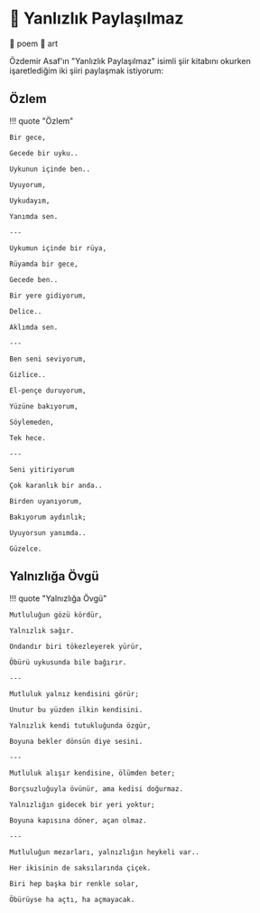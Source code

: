 # 🎨 Yanlızlık Paylaşılmaz

📎 poem 📎 art

Özdemir Asaf'ın "Yanlızlık Paylaşılmaz" isimli şiir kitabını okurken işaretlediğim iki şiiri paylaşmak istiyorum:

## Özlem

!!! quote "Özlem"

    Bir gece,

    Gecede bir uyku..

    Uykunun içinde ben..

    Uyuyorum,

    Uykudayım,

    Yanımda sen.

    ---

    Uykumun içinde bir rüya,

    Rüyamda bir gece,

    Gecede ben..

    Bir yere gidiyorum,

    Delice..

    Aklımda sen.

    ---

    Ben seni seviyorum,

    Gizlice..

    El-pençe duruyorum,

    Yüzüne bakıyorum,

    Söylemeden,

    Tek hece.

    ---

    Seni yitiriyorum

    Çok karanlık bir anda..

    Birden uyanıyorum,

    Bakıyorum aydınlık;

    Uyuyorsun yanımda..

    Güzelce.

## Yalnızlığa Övgü

!!! quote "Yalnızlığa Övgü"

    Mutluluğun gözü kördür,

    Yalnızlık sağır.

    Ondandır biri tökezleyerek yürür,

    Öbürü uykusunda bile bağırır.

    ---

    Mutluluk yalnız kendisini görür;

    Unutur bu yüzden ilkin kendisini.

    Yalnızlık kendi tutukluğunda özgür,

    Boyuna bekler dönsün diye sesini.

    ---

    Mutluluk alışır kendisine, ölümden beter;

    Borçsuzluğuyla övünür, ama kedisi doğurmaz.

    Yalnızlığın gidecek bir yeri yoktur;

    Boyuna kapısına döner, açan olmaz.

    ---

    Mutluluğun mezarları, yalnızlığın heykeli var..

    Her ikisinin de saksılarında çiçek.

    Biri hep başka bir renkle solar,

    Öbürüyse ha açtı, ha açmayacak.
